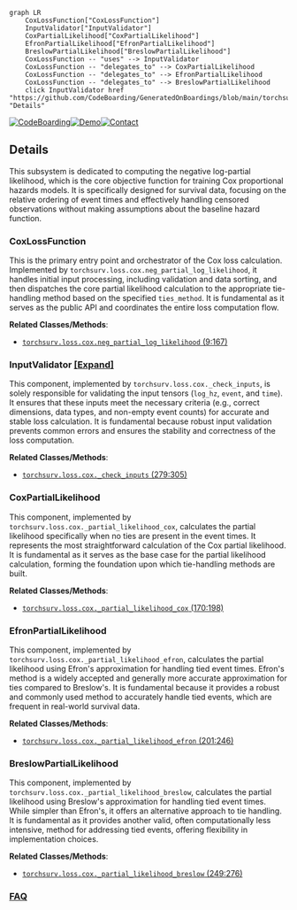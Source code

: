 ```mermaid
graph LR
    CoxLossFunction["CoxLossFunction"]
    InputValidator["InputValidator"]
    CoxPartialLikelihood["CoxPartialLikelihood"]
    EfronPartialLikelihood["EfronPartialLikelihood"]
    BreslowPartialLikelihood["BreslowPartialLikelihood"]
    CoxLossFunction -- "uses" --> InputValidator
    CoxLossFunction -- "delegates_to" --> CoxPartialLikelihood
    CoxLossFunction -- "delegates_to" --> EfronPartialLikelihood
    CoxLossFunction -- "delegates_to" --> BreslowPartialLikelihood
    click InputValidator href "https://github.com/CodeBoarding/GeneratedOnBoardings/blob/main/torchsurv/InputValidator.md" "Details"
```

[![CodeBoarding](https://img.shields.io/badge/Generated%20by-CodeBoarding-9cf?style=flat-square)](https://github.com/CodeBoarding/CodeBoarding)[![Demo](https://img.shields.io/badge/Try%20our-Demo-blue?style=flat-square)](https://www.codeboarding.org/demo)[![Contact](https://img.shields.io/badge/Contact%20us%20-%20contact@codeboarding.org-lightgrey?style=flat-square)](mailto:contact@codeboarding.org)

## Details

This subsystem is dedicated to computing the negative log-partial likelihood, which is the core objective function for training Cox proportional hazards models. It is specifically designed for survival data, focusing on the relative ordering of event times and effectively handling censored observations without making assumptions about the baseline hazard function.

### CoxLossFunction
This is the primary entry point and orchestrator of the Cox loss calculation. Implemented by `torchsurv.loss.cox.neg_partial_log_likelihood`, it handles initial input processing, including validation and data sorting, and then dispatches the core partial likelihood calculation to the appropriate tie-handling method based on the specified `ties_method`. It is fundamental as it serves as the public API and coordinates the entire loss computation flow.


**Related Classes/Methods**:

- <a href="https://github.com/Novartis/torchsurv/src/torchsurv/loss/cox.py#L9-L167" target="_blank" rel="noopener noreferrer">`torchsurv.loss.cox.neg_partial_log_likelihood` (9:167)</a>


### InputValidator [[Expand]](./InputValidator.md)
This component, implemented by `torchsurv.loss.cox._check_inputs`, is solely responsible for validating the input tensors (`log_hz`, `event`, and `time`). It ensures that these inputs meet the necessary criteria (e.g., correct dimensions, data types, and non-empty event counts) for accurate and stable loss calculation. It is fundamental because robust input validation prevents common errors and ensures the stability and correctness of the loss computation.


**Related Classes/Methods**:

- <a href="https://github.com/Novartis/torchsurv/src/torchsurv/loss/cox.py#L279-L305" target="_blank" rel="noopener noreferrer">`torchsurv.loss.cox._check_inputs` (279:305)</a>


### CoxPartialLikelihood
This component, implemented by `torchsurv.loss.cox._partial_likelihood_cox`, calculates the partial likelihood specifically when no ties are present in the event times. It represents the most straightforward calculation of the Cox partial likelihood. It is fundamental as it serves as the base case for the partial likelihood calculation, forming the foundation upon which tie-handling methods are built.


**Related Classes/Methods**:

- <a href="https://github.com/Novartis/torchsurv/src/torchsurv/loss/cox.py#L170-L198" target="_blank" rel="noopener noreferrer">`torchsurv.loss.cox._partial_likelihood_cox` (170:198)</a>


### EfronPartialLikelihood
This component, implemented by `torchsurv.loss.cox._partial_likelihood_efron`, calculates the partial likelihood using Efron's approximation for handling tied event times. Efron's method is a widely accepted and generally more accurate approximation for ties compared to Breslow's. It is fundamental because it provides a robust and commonly used method to accurately handle tied events, which are frequent in real-world survival data.


**Related Classes/Methods**:

- <a href="https://github.com/Novartis/torchsurv/src/torchsurv/loss/cox.py#L201-L246" target="_blank" rel="noopener noreferrer">`torchsurv.loss.cox._partial_likelihood_efron` (201:246)</a>


### BreslowPartialLikelihood
This component, implemented by `torchsurv.loss.cox._partial_likelihood_breslow`, calculates the partial likelihood using Breslow's approximation for handling tied event times. While simpler than Efron's, it offers an alternative approach to tie handling. It is fundamental as it provides another valid, often computationally less intensive, method for addressing tied events, offering flexibility in implementation choices.


**Related Classes/Methods**:

- <a href="https://github.com/Novartis/torchsurv/src/torchsurv/loss/cox.py#L249-L276" target="_blank" rel="noopener noreferrer">`torchsurv.loss.cox._partial_likelihood_breslow` (249:276)</a>




### [FAQ](https://github.com/CodeBoarding/GeneratedOnBoardings/tree/main?tab=readme-ov-file#faq)
